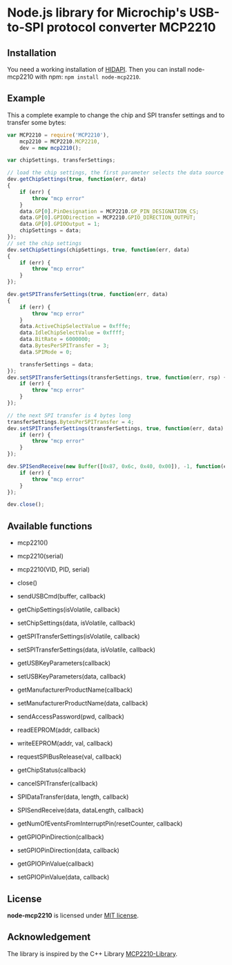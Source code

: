 Node.js library for Microchip's USB-to-SPI protocol converter MCP2210
=====================================================================

## Installation

You need a working installation of [HIDAPI](http://www.signal11.us/oss/hidapi/). Then you can install node-mcp2210 with npm: `npm install node-mcp2210`.

## Example

This a complete example to change the chip and SPI transfer settings and to transfer some bytes:

```javascript
var MCP2210 = require('MCP2210'),
	mcp2210 = MCP2210.MCP2210,
	dev = new mcp2210();

var chipSettings, transferSettings;

// load the chip settings, the first parameter selects the data source (isVolatile)
dev.getChipSettings(true, function(err, data) 
{
	if (err) {
		throw "mcp error"
	}
	data.GP[0].PinDesignation = MCP2210.GP_PIN_DESIGNATION_CS;
	data.GP[0].GPIODirection = MCP2210.GPIO_DIRECTION_OUTPUT;
	data.GP[0].GPIOOutput = 1;
	chipSettings = data;
});
// set the chip settings
dev.setChipSettings(chipSettings, true, function(err, data) 
{
	if (err) {
		throw "mcp error"
	}
});

dev.getSPITransferSettings(true, function(err, data) 
{
	if (err) {
		throw "mcp error"
	}
	data.ActiveChipSelectValue = 0xfffe;
	data.IdleChipSelectValue = 0xffff;
	data.BitRate = 6000000;
	data.BytesPerSPITransfer = 3;
	data.SPIMode = 0;

	transferSettings = data;
});
dev.setSPITransferSettings(transferSettings, true, function(err, rsp) {
	if (err) {
		throw "mcp error"
	}
});

// the next SPI transfer is 4 bytes long
transferSettings.BytesPerSPITransfer = 4;
dev.setSPITransferSettings(transferSettings, true, function(err, data) {
	if (err) {
		throw "mcp error"
	}
});

dev.SPISendReceive(new Buffer([0x87, 0x6c, 0x40, 0x00]), -1, function(err, data) {
	if (err) {
		throw "mcp error"
	}
});

dev.close();
```

## Available functions

  * mcp2210()
  * mcp2210(serial)
  * mcp2210(VID, PID, serial)

  * close()
  * sendUSBCmd(buffer, callback)
  * getChipSettings(isVolatile, callback)
  * setChipSettings(data, isVolatile, callback)
  * getSPITransferSettings(isVolatile, callback)
  * setSPITransferSettings(data, isVolatile, callback)
  * getUSBKeyParameters(callback)
  * setUSBKeyParameters(data, callback)
  * getManufacturerProductName(callback)
  * setManufacturerProductName(data, callback)
  * sendAccessPassword(pwd, callback)
  * readEEPROM(addr, callback)
  * writeEEPROM(addr, val, callback)
  * requestSPIBusRelease(val, callback)
  * getChipStatus(callback)
  * cancelSPITransfer(callback)
  * SPIDataTransfer(data, length, callback)
  * SPISendReceive(data, dataLength, callback)
  * getNumOfEventsFromInterruptPin(resetCounter, callback)
  * getGPIOPinDirection(callback)
  * setGPIOPinDirection(data, callback)
  * getGPIOPinValue(callback)
  * setGPIOPinValue(data, callback)

## License

**node-mcp2210** is licensed under [MIT license](https://github.com/Isolus/node-mcp2210/blob/master/LICENSE).

## Acknowledgement

The library is inspired by the C++ Library [MCP2210-Library](https://github.com/kerrydwong/MCP2210-Library).